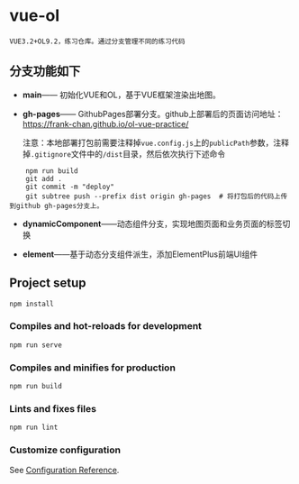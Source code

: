 # vue-ol
    VUE3.2+OL9.2，练习仓库。通过分支管理不同的练习代码
    
## 分支功能如下
* **main**—— 初始化VUE和OL，基于VUE框架渲染出地图。 

* **gh-pages**—— GithubPages部署分支。github上部署后的页面访问地址：https://frank-chan.github.io/ol-vue-practice/
    
    注意：本地部署打包前需要注释掉`vue.config.js`上的`publicPath`参数，注释掉`.gitignore`文件中的`/dist`目录，然后依次执行下述命令
```
    npm run build
    git add .
    git commit -m "deploy"
    git subtree push --prefix dist origin gh-pages  # 将打包后的代码上传到github gh-pages分支上。
```

* **dynamicComponent**——动态组件分支，实现地图页面和业务页面的标签切换


* **element**——基于动态分支组件派生，添加ElementPlus前端UI组件


## Project setup
```
npm install
```

### Compiles and hot-reloads for development
```
npm run serve
```

### Compiles and minifies for production
```
npm run build
```

### Lints and fixes files
```
npm run lint
```

### Customize configuration
See [Configuration Reference](https://cli.vuejs.org/config/).
